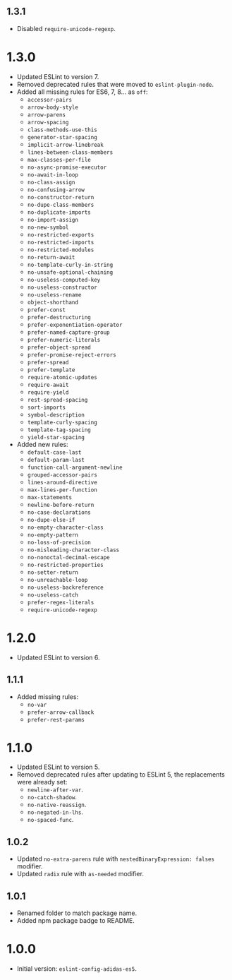 ## 1.3.1

- Disabled `require-unicode-regexp`.

# 1.3.0

- Updated ESLint to version 7.
- Removed deprecated rules that were moved to `eslint-plugin-node`.
- Added all missing rules for ES6, 7, 8... as `off`:
  - `accessor-pairs`
  - `arrow-body-style`
  - `arrow-parens`
  - `arrow-spacing`
  - `class-methods-use-this`
  - `generator-star-spacing`
  - `implicit-arrow-linebreak`
  - `lines-between-class-members`
  - `max-classes-per-file`
  - `no-async-promise-executor`
  - `no-await-in-loop`
  - `no-class-assign`
  - `no-confusing-arrow`
  - `no-constructor-return`
  - `no-dupe-class-members`
  - `no-duplicate-imports`
  - `no-import-assign`
  - `no-new-symbol`
  - `no-restricted-exports`
  - `no-restricted-imports`
  - `no-restricted-modules`
  - `no-return-await`
  - `no-template-curly-in-string`
  - `no-unsafe-optional-chaining`
  - `no-useless-computed-key`
  - `no-useless-constructor`
  - `no-useless-rename`
  - `object-shorthand`
  - `prefer-const`
  - `prefer-destructuring`
  - `prefer-exponentiation-operator`
  - `prefer-named-capture-group`
  - `prefer-numeric-literals`
  - `prefer-object-spread`
  - `prefer-promise-reject-errors`
  - `prefer-spread`
  - `prefer-template`
  - `require-atomic-updates`
  - `require-await`
  - `require-yield`
  - `rest-spread-spacing`
  - `sort-imports`
  - `symbol-description`
  - `template-curly-spacing`
  - `template-tag-spacing`
  - `yield-star-spacing`
- Added new rules:
  - `default-case-last`
  - `default-param-last`
  - `function-call-argument-newline`
  - `grouped-accessor-pairs`
  - `lines-around-directive`
  - `max-lines-per-function`
  - `max-statements`
  - `newline-before-return`
  - `no-case-declarations`
  - `no-dupe-else-if`
  - `no-empty-character-class`
  - `no-empty-pattern`
  - `no-loss-of-precision`
  - `no-misleading-character-class`
  - `no-nonoctal-decimal-escape`
  - `no-restricted-properties`
  - `no-setter-return`
  - `no-unreachable-loop`
  - `no-useless-backreference`
  - `no-useless-catch`
  - `prefer-regex-literals`
  - `require-unicode-regexp`

# 1.2.0

- Updated ESLint to version 6.

## 1.1.1

- Added missing rules:
  - `no-var`
  - `prefer-arrow-callback`
  - `prefer-rest-params`

# 1.1.0

- Updated ESLint to version 5.
- Removed deprecated rules after updating to ESLint 5, the replacements were already set:
  - `newline-after-var`.
  - `no-catch-shadow`.
  - `no-native-reassign`.
  - `no-negated-in-lhs`.
  - `no-spaced-func`.

## 1.0.2

- Updated `no-extra-parens` rule with `nestedBinaryExpression: falses` modifier.
- Updated `radix` rule with `as-needed` modifier.

## 1.0.1

- Renamed folder to match package name.
- Added npm package badge to README.

# 1.0.0

- Initial version: `eslint-config-adidas-es5`.
